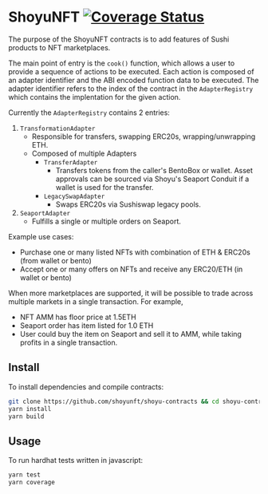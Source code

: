 # ShoyuNFT [![Coverage Status](https://coveralls.io/repos/github/shoyunft/shoyu-contracts/badge.svg)](https://coveralls.io/github/shoyunft/shoyu-contracts)

The purpose of the ShoyuNFT contracts is to add features of Sushi products to NFT marketplaces.

The main point of entry is the `cook()` function, which allows a user to provide a sequence of actions to be executed. Each action is composed of an adapter identifier and the ABI encoded function data to be executed. The adapter identifier refers to the index of the contract in the `AdapterRegistry` which contains the implentation for the given action.

Currently the `AdapterRegistry` contains 2 entries:
  1. `TransformationAdapter`
		- Responsible for transfers, swapping ERC20s, wrapping/unwrapping ETH.
		- Composed of multiple Adapters
			- `TransferAdapter`
				- Transfers tokens from the caller's BentoBox or wallet. Asset approvals can be sourced via Shoyu's Seaport Conduit if a wallet is used for the transfer.
			- `LegacySwapAdapter`
				- Swaps ERC20s via Sushiswap legacy pools.
  2. `SeaportAdapter`
		- Fulfills a single or multiple orders on Seaport.

Example use cases:
  - Purchase one or many listed NFTs with combination of ETH & ERC20s (from wallet or bento)
  - Accept one or many offers on NFTs and receive any ERC20/ETH (in wallet or bento)

When more marketplaces are supported, it will be possible to trade across multiple markets in a single transaction. For example, 
  - NFT AMM has floor price at 1.5ETH
  - Seaport order has item listed for 1.0 ETH
  - User could buy the item on Seaport and sell it to AMM, while taking profits in a single transaction.

## Install

To install dependencies and compile contracts:

```bash
git clone https://github.com/shoyunft/shoyu-contracts && cd shoyu-contracts
yarn install
yarn build
```

## Usage

To run hardhat tests written in javascript:

```bash
yarn test
yarn coverage
```
